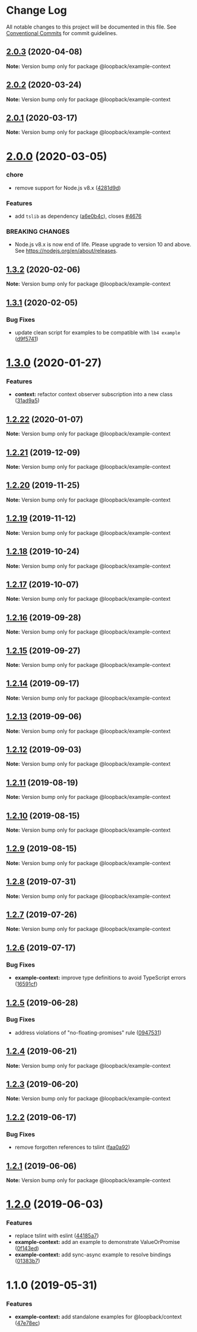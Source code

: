 # Change Log

All notable changes to this project will be documented in this file.
See [Conventional Commits](https://conventionalcommits.org) for commit guidelines.

## [2.0.3](https://github.com/strongloop/loopback-next/compare/@loopback/example-context@2.0.2...@loopback/example-context@2.0.3) (2020-04-08)

**Note:** Version bump only for package @loopback/example-context





## [2.0.2](https://github.com/strongloop/loopback-next/compare/@loopback/example-context@2.0.1...@loopback/example-context@2.0.2) (2020-03-24)

**Note:** Version bump only for package @loopback/example-context





## [2.0.1](https://github.com/strongloop/loopback-next/compare/@loopback/example-context@2.0.0...@loopback/example-context@2.0.1) (2020-03-17)

**Note:** Version bump only for package @loopback/example-context





# [2.0.0](https://github.com/strongloop/loopback-next/compare/@loopback/example-context@1.3.2...@loopback/example-context@2.0.0) (2020-03-05)


### chore

* remove support for Node.js v8.x ([4281d9d](https://github.com/strongloop/loopback-next/commit/4281d9df50f0715d32879e1442a90b643ec8f542))


### Features

* add `tslib` as dependency ([a6e0b4c](https://github.com/strongloop/loopback-next/commit/a6e0b4ce7b862764167cefedee14c1115b25e0a4)), closes [#4676](https://github.com/strongloop/loopback-next/issues/4676)


### BREAKING CHANGES

* Node.js v8.x is now end of life. Please upgrade to version
10 and above. See https://nodejs.org/en/about/releases.





## [1.3.2](https://github.com/strongloop/loopback-next/compare/@loopback/example-context@1.3.1...@loopback/example-context@1.3.2) (2020-02-06)

**Note:** Version bump only for package @loopback/example-context





## [1.3.1](https://github.com/strongloop/loopback-next/compare/@loopback/example-context@1.3.0...@loopback/example-context@1.3.1) (2020-02-05)


### Bug Fixes

* update clean script for examples to be compatible with `lb4 example` ([d9f5741](https://github.com/strongloop/loopback-next/commit/d9f574160f6edbf73a8f728cd3695ca69297148a))





# [1.3.0](https://github.com/strongloop/loopback-next/compare/@loopback/example-context@1.2.22...@loopback/example-context@1.3.0) (2020-01-27)


### Features

* **context:** refactor context observer subscription into a new class ([31ad9a5](https://github.com/strongloop/loopback-next/commit/31ad9a55bbd068cd8e41347fca5caaf0ae5eb6e7))





## [1.2.22](https://github.com/strongloop/loopback-next/compare/@loopback/example-context@1.2.21...@loopback/example-context@1.2.22) (2020-01-07)

**Note:** Version bump only for package @loopback/example-context





## [1.2.21](https://github.com/strongloop/loopback-next/compare/@loopback/example-context@1.2.20...@loopback/example-context@1.2.21) (2019-12-09)

**Note:** Version bump only for package @loopback/example-context





## [1.2.20](https://github.com/strongloop/loopback-next/compare/@loopback/example-context@1.2.19...@loopback/example-context@1.2.20) (2019-11-25)

**Note:** Version bump only for package @loopback/example-context





## [1.2.19](https://github.com/strongloop/loopback-next/compare/@loopback/example-context@1.2.18...@loopback/example-context@1.2.19) (2019-11-12)

**Note:** Version bump only for package @loopback/example-context





## [1.2.18](https://github.com/strongloop/loopback-next/compare/@loopback/example-context@1.2.17...@loopback/example-context@1.2.18) (2019-10-24)

**Note:** Version bump only for package @loopback/example-context





## [1.2.17](https://github.com/strongloop/loopback-next/compare/@loopback/example-context@1.2.16...@loopback/example-context@1.2.17) (2019-10-07)

**Note:** Version bump only for package @loopback/example-context





## [1.2.16](https://github.com/strongloop/loopback-next/compare/@loopback/example-context@1.2.15...@loopback/example-context@1.2.16) (2019-09-28)

**Note:** Version bump only for package @loopback/example-context





## [1.2.15](https://github.com/strongloop/loopback-next/compare/@loopback/example-context@1.2.14...@loopback/example-context@1.2.15) (2019-09-27)

**Note:** Version bump only for package @loopback/example-context





## [1.2.14](https://github.com/strongloop/loopback-next/compare/@loopback/example-context@1.2.13...@loopback/example-context@1.2.14) (2019-09-17)

**Note:** Version bump only for package @loopback/example-context





## [1.2.13](https://github.com/strongloop/loopback-next/compare/@loopback/example-context@1.2.12...@loopback/example-context@1.2.13) (2019-09-06)

**Note:** Version bump only for package @loopback/example-context





## [1.2.12](https://github.com/strongloop/loopback-next/compare/@loopback/example-context@1.2.11...@loopback/example-context@1.2.12) (2019-09-03)

**Note:** Version bump only for package @loopback/example-context





## [1.2.11](https://github.com/strongloop/loopback-next/compare/@loopback/example-context@1.2.10...@loopback/example-context@1.2.11) (2019-08-19)

**Note:** Version bump only for package @loopback/example-context





## [1.2.10](https://github.com/strongloop/loopback-next/compare/@loopback/example-context@1.2.9...@loopback/example-context@1.2.10) (2019-08-15)

**Note:** Version bump only for package @loopback/example-context





## [1.2.9](https://github.com/strongloop/loopback-next/compare/@loopback/example-context@1.2.8...@loopback/example-context@1.2.9) (2019-08-15)

**Note:** Version bump only for package @loopback/example-context





## [1.2.8](https://github.com/strongloop/loopback-next/compare/@loopback/example-context@1.2.7...@loopback/example-context@1.2.8) (2019-07-31)

**Note:** Version bump only for package @loopback/example-context





## [1.2.7](https://github.com/strongloop/loopback-next/compare/@loopback/example-context@1.2.6...@loopback/example-context@1.2.7) (2019-07-26)

**Note:** Version bump only for package @loopback/example-context





## [1.2.6](https://github.com/strongloop/loopback-next/compare/@loopback/example-context@1.2.5...@loopback/example-context@1.2.6) (2019-07-17)


### Bug Fixes

* **example-context:** improve type definitions to avoid TypeScript errors ([16591cf](https://github.com/strongloop/loopback-next/commit/16591cf))





## [1.2.5](https://github.com/strongloop/loopback-next/compare/@loopback/example-context@1.2.4...@loopback/example-context@1.2.5) (2019-06-28)


### Bug Fixes

* address violations of "no-floating-promises" rule ([0947531](https://github.com/strongloop/loopback-next/commit/0947531))





## [1.2.4](https://github.com/strongloop/loopback-next/compare/@loopback/example-context@1.2.3...@loopback/example-context@1.2.4) (2019-06-21)

**Note:** Version bump only for package @loopback/example-context





## [1.2.3](https://github.com/strongloop/loopback-next/compare/@loopback/example-context@1.2.2...@loopback/example-context@1.2.3) (2019-06-20)

**Note:** Version bump only for package @loopback/example-context





## [1.2.2](https://github.com/strongloop/loopback-next/compare/@loopback/example-context@1.2.1...@loopback/example-context@1.2.2) (2019-06-17)


### Bug Fixes

* remove forgotten references to tslint ([faa0a92](https://github.com/strongloop/loopback-next/commit/faa0a92))





## [1.2.1](https://github.com/strongloop/loopback-next/compare/@loopback/example-context@1.2.0...@loopback/example-context@1.2.1) (2019-06-06)

**Note:** Version bump only for package @loopback/example-context





# [1.2.0](https://github.com/strongloop/loopback-next/compare/@loopback/example-context@1.1.0...@loopback/example-context@1.2.0) (2019-06-03)


### Features

* replace tslint with eslint ([44185a7](https://github.com/strongloop/loopback-next/commit/44185a7))
* **example-context:** add an example to demonstrate ValueOrPromise ([0f143ed](https://github.com/strongloop/loopback-next/commit/0f143ed))
* **example-context:** add sync-async example to resolve bindings ([01383b7](https://github.com/strongloop/loopback-next/commit/01383b7))





# 1.1.0 (2019-05-31)


### Features

* **example-context:** add standalone examples for @loopback/context ([47e78ec](https://github.com/strongloop/loopback-next/commit/47e78ec))
